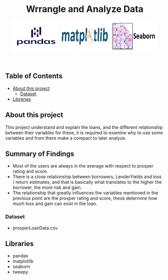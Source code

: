 <!-- PROJECT LOGO -->
<br />
<p align="center">
  <div align="center"><h1>Wrrangle and Analyze Data</h1></div>
  <div align="center">
    <a>
        <img src="./media/pandas.png" alt="Logo" width="150" height="100">
        <img src="./media/matplotlib.png" alt="Logo" width="150" height="100">
        <img src="./media/seaborn.png" alt="Logo" width="150" height="100">
    </a>
  </div>
</p>
</br>

## Table of Contents

* [About this project](#about-this-projectd)
  * [Dataset](#dataset)
* [Libreries](#libreries)

## About this project

This project understand and explain the loans, and the different relationship between their variables for these, it is required to examine why to use some variables and from there make a compact to later analyze.

## Summary of Findings

- Most of the users are always in the average with respect to prosper rating and score.
- There is a close relationship between borrowers, LenderYields and loss / return estimates, and that is basically what translates to the higher the borrower, the more risk and gain.
- The relationship that greatly influences the variables mentioned in the previous point are the prosper rating and score, these determine how much loss and gain can exist in the loan.

### Dataset

-   prosperLoanData.csv

## Libraries

-   pandas
-   matplotlib
-   seaborn
-   tweepy


